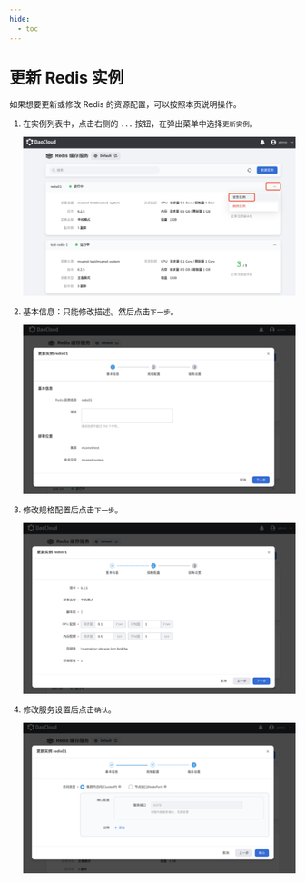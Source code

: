 ```yaml
---
hide:
  - toc
---
```


# 更新 Redis 实例

如果想要更新或修改 Redis 的资源配置，可以按照本页说明操作。

1. 在实例列表中，点击右侧的 `...` 按钮，在弹出菜单中选择`更新实例`。

    ![更新实例](../images/update01.png)

2. 基本信息：只能修改描述。然后点击`下一步`。

    ![基本信息](../images/update02.png)

3. 修改规格配置后点击`下一步`。

    ![规格配置](../images/update03.png)

4. 修改服务设置后点击`确认`。

    ![服务设置](../images/update04.png)
